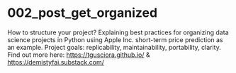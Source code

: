 # 002_post_get_organized
How to structure your project? Explaining best practices for organizing data science projects in Python using Apple Inc. short-term price prediction as an example. Project goals: replicability, maintainability, portability, clarity. Find out more here: https://tgusciora.github.io/ & https://demistyfai.substack.com/